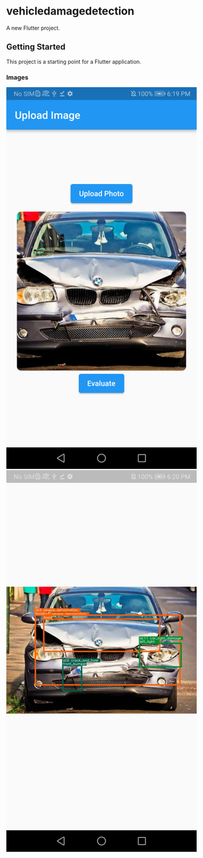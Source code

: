 # vehicledamagedetection

A new Flutter project.

## Getting Started

This project is a starting point for a Flutter application.

### Images
![alt text](https://github.com/Hari36020/vehicle-damage-detection/blob/main/assets/Input.png)
![alt text](https://github.com/Hari36020/vehicle-damage-detection/blob/main/assets/Output.png)
